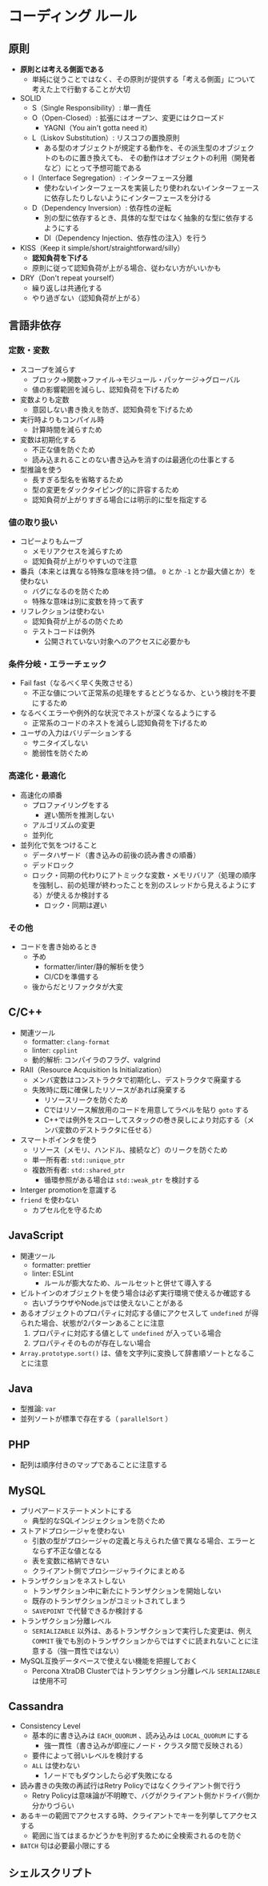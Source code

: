 # コーディング ルール
## 原則
- **原則とは考える側面である**
  - 単純に従うことではなく、その原則が提供する「考える側面」について考えた上で行動することが大切
- SOLID
  - S（Single Responsibility）: 単一責任
  - O（Open-Closed）: 拡張にはオープン、変更にはクローズド
    - YAGNI（You ain't gotta need it）
  - L（Liskov Substitution）: リスコフの置換原則
    - ある型のオブジェクトが規定する動作を、その派生型のオブジェクトのものに置き換えても、
      その動作はオブジェクトの利用（開発者など）にとって予想可能である
  - I（Interface Segregation）: インターフェース分離
    - 使わないインターフェースを実装したり使われないインターフェースに依存したりしないようにインターフェースを分ける
  - D（Dependency Inversion）: 依存性の逆転
    - 別の型に依存するとき、具体的な型ではなく抽象的な型に依存するようにする
    - DI（Dependency Injection、依存性の注入）を行う
- KISS（Keep it simple/short/straightforward/silly）
  - **認知負荷を下げる**
  - 原則に従って認知負荷が上がる場合、従わない方がいいかも
- DRY（Don't repeat yourself）
  - 繰り返しは共通化する
  - やり過ぎない（認知負荷が上がる）

## 言語非依存
### 定数・変数
- スコープを減らす
  - ブロック→関数→ファイル→モジュール・パッケージ→グローバル
  - 値の影響範囲を減らし、認知負荷を下げるため
- 変数よりも定数
  - 意図しない書き換えを防ぎ、認知負荷を下げるため
- 実行時よりもコンパイル時
  - 計算時間を減らすため
- 変数は初期化する
  - 不正な値を防ぐため
  - 読み込まれることのない書き込みを消すのは最適化の仕事とする
- 型推論を使う
  - 長すぎる型名を省略するため
  - 型の変更をダックタイピング的に許容するため
  - 認知負荷が上がりすぎる場合には明示的に型を指定する

### 値の取り扱い
- コピーよりもムーブ
  - メモリアクセスを減らすため
  - 認知負荷が上がりやすいので注意
- 番兵（本来とは異なる特殊な意味を持つ値。 `0` とか `-1` とか最大値とか）を使わない
  - バグになるのを防ぐため
  - 特殊な意味は別に変数を持って表す
- リフレクションは使わない
  - 認知負荷が上がるの防ぐため
  - テストコードは例外
    - 公開されていない対象へのアクセスに必要かも

### 条件分岐・エラーチェック
- Fail fast（なるべく早く失敗させる）
  - 不正な値について正常系の処理をするとどうなるか、という検討を不要にするため
- なるべくエラーや例外的な状況でネストが深くなるようにする
  - 正常系のコードのネストを減らし認知負荷を下げるため
- ユーザの入力はバリデーションする
  - サニタイズしない
  - 脆弱性を防ぐため

### 高速化・最適化
- 高速化の順番
  - プロファイリングをする
    - 遅い箇所を推測しない
  - アルゴリズムの変更
  - 並列化
- 並列化で気をつけること
  - データハザード（書き込みの前後の読み書きの順番）
  - デッドロック
  - ロック・同期の代わりにアトミックな変数・メモリバリア（処理の順序を強制し、前の処理が終わったことを別のスレッドから見えるようにする）が使えるか検討する
    - ロック・同期は遅い

### その他
- コードを書き始めるとき
  - 予め
    - formatter/linter/静的解析を使う
    - CI/CDを準備する
  - 後からだとリファクタが大変

## C/C++
- 関連ツール
  - formatter: `clang-format`
  - linter: `cpplint`
  - 動的解析: コンパイラのフラグ、valgrind
- RAII（Resource Acquisition Is Initialization）
  - メンバ変数はコンストラクタで初期化し、デストラクタで廃棄する
  - 失敗時に既に確保したリソースがあれば廃棄する
    - リソースリークを防ぐため
    - Cではリソース解放用のコードを用意してラベルを貼り `goto` する
    - C++では例外をスローしてスタックの巻き戻しにより対応する（メンバ変数のデストラクタに任せる）
- スマートポインタを使う
  - リソース（メモリ、ハンドル、接続など）のリークを防ぐため
  - 単一所有者: `std::unique_ptr`
  - 複数所有者: `std::shared_ptr`
    - 循環参照がある場合は `std::weak_ptr` を検討する
- Interger promotionを意識する
- `friend` を使わない
  - カプセル化を守るため

## JavaScript
- 関連ツール
  - formatter: prettier
  - linter: ESLint
    - ルールが膨大なため、ルールセットと併せて導入する
- ビルトインのオブジェクトを使う場合は必ず実行環境で使えるか確認する
  - 古いブラウザやNode.jsでは使えないことがある
- あるオブジェクトのプロパティに対応する値にアクセスして `undefined` が得られた場合、状態が2パターンあることに注意
  1. プロパティに対応する値として `undefined` が入っている場合
  2. プロパティそのものが存在しない場合
- `Array.prototype.sort()` は、値を文字列に変換して辞書順ソートとなることに注意

## Java
- 型推論: `var`
- 並列ソートが標準で存在する（ `parallelSort` ）

## PHP
- 配列は順序付きのマップであることに注意する

## MySQL
- プリペアードステートメントにする
  - 典型的なSQLインジェクションを防ぐため
- ストアドプロシージャを使わない
  - 引数の型がプロシージャの定義と与えられた値で異なる場合、エラーとならず不正な値となる
  - 表を変数に格納できない
  - クライアント側でプロシージャライクにまとめる
- トランザクションをネストしない
  - トランザクション中に新たにトランザクションを開始しない
  - 既存のトランザクションがコミットされてしまう
  - `SAVEPOINT` で代替できるか検討する
- トランザクション分離レベル
  - `SERIALIZABLE` 以外は、あるトランザクションで実行した変更は、例え `COMMIT` 後でも別のトランザクションからではすぐに読まれないことに注意する（強一貫性ではない）
- MySQL互換データベースで使えない機能を把握しておく
  - Percona XtraDB Clusterではトランザクション分離レベル `SERIALIZABLE` は使用不可

## Cassandra
- Consistency Level
  - 基本的に書き込みは `EACH_QUORUM` 、読み込みは `LOCAL_QUORUM` にする
    - 強一貫性（書き込みが即座にノード・クラスタ間で反映される）
  - 要件によって弱いレベルを検討する
  - `ALL` は使わない
    - 1ノードでもダウンしたら必ず失敗になる
- 読み書きの失敗の再試行はRetry Policyではなくクライアント側で行う
  - Retry Policyは意味論が不明瞭で、バグがクライアント側かドライバ側か分かりづらい
- あるキーの範囲でアクセスする時、クライアントでキーを列挙してアクセスする
  - 範囲に当てはまるかどうかを判別するために全検索されるのを防ぐ
- `BATCH` 句は必要最小限にする

## シェルスクリプト

